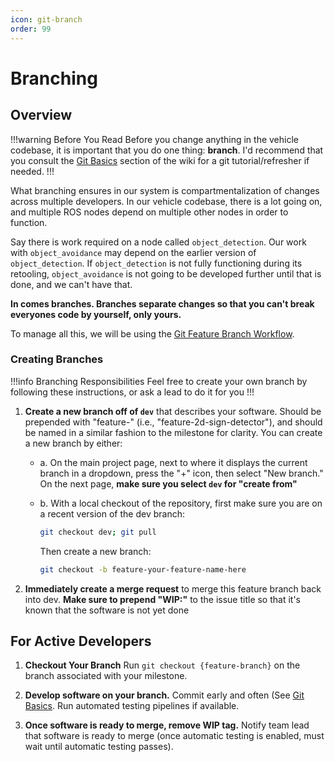 ```yaml
---
icon: git-branch
order: 99
---
```


# Branching

## Overview

!!!warning Before You Read
Before you change anything in the vehicle codebase, it is important that you do
one thing: **branch**. I'd recommend that you consult the [Git Basics](~/basics/git-basics)
section of the wiki for a git tutorial/refresher if needed.
!!!

What branching ensures in our system is compartmentalization of changes across
multiple developers. In our vehicle codebase, there is a lot going on, and multiple
ROS nodes depend on multiple other nodes in order to function.

Say there is work required on a node called `object_detection`. Our work with `object_avoidance` may depend on the earlier version of `object_detection`. If
`object_detection` is not fully functioning during its retooling, `object_avoidance`
is not going to be developed further until that is done, and we can't have that.

**In comes branches. Branches separate changes so that you can't break everyones code by yourself, only yours.**

To manage all this, we will be using the [Git Feature Branch Workflow](https://www.atlassian.com/git/tutorials/comparing-workflows/feature-branch-workflow).

### Creating Branches

!!!info Branching Responsibilities
Feel free to create your own branch
by following these instructions, or ask a lead to do it for you
!!!

1. **Create a new branch off of `dev`** that describes your software. Should be
   prepended with "feature-" (i.e., "feature-2d-sign-detector"), and should be named
   in a similar fashion to the milestone for clarity. You can create a new
   branch by either:

   - a. On the main project page, next to where it displays the current branch in a dropdown, press the "+" icon,
     then select "New branch." On the next page, **make sure you select `dev` for "create from"**

   - b. With a local checkout of the repository, first make sure you are on a recent version of the dev branch:

     ```bash
     git checkout dev; git pull
     ```

     Then create a new branch:

     ```bash
     git checkout -b feature-your-feature-name-here
     ```

2. **Immediately create a merge request** to merge this feature branch back into
   dev. **Make sure to prepend "WIP:"** to the issue title so that it's known that the
   software is not yet done

## For Active Developers

1. **Checkout Your Branch** Run `git checkout {feature-branch}` on the branch associated with your milestone.

2. **Develop software on your branch.** Commit early and often (See [Git Basics](~/basics/git-basics). Run automated testing pipelines if available.

3. **Once software is ready to merge, remove WIP tag.** Notify team lead that
   software is ready to merge (once automatic testing is enabled, must wait until
   automatic testing passes).

